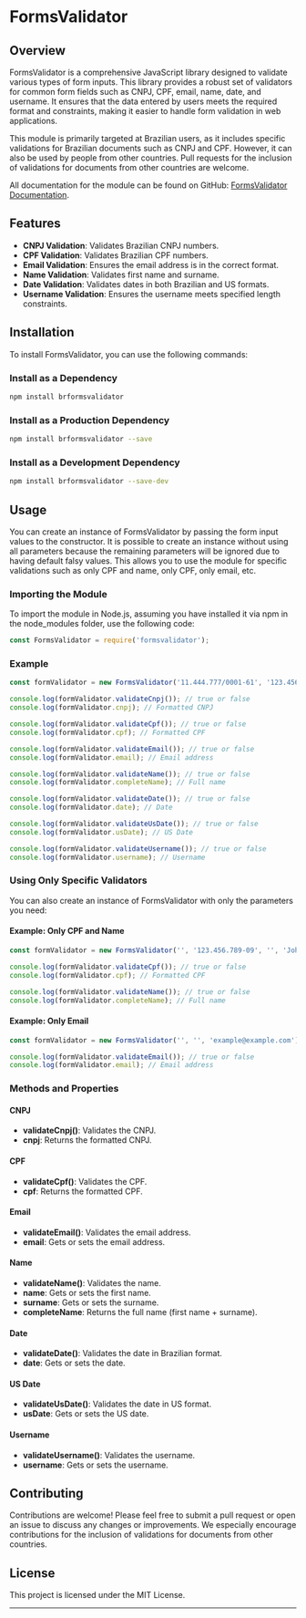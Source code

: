 # FormsValidator

## Overview

FormsValidator is a comprehensive JavaScript library designed to validate various types of form inputs. This library provides a robust set of validators for common form fields such as CNPJ, CPF, email, name, date, and username. It ensures that the data entered by users meets the required format and constraints, making it easier to handle form validation in web applications.

This module is primarily targeted at Brazilian users, as it includes specific validations for Brazilian documents such as CNPJ and CPF. However, it can also be used by people from other countries. Pull requests for the inclusion of validations for documents from other countries are welcome.

All documentation for the module can be found on GitHub: [FormsValidator Documentation](https://github.com/engdanilo/forms-validators).

## Features

- **CNPJ Validation**: Validates Brazilian CNPJ numbers.
- **CPF Validation**: Validates Brazilian CPF numbers.
- **Email Validation**: Ensures the email address is in the correct format.
- **Name Validation**: Validates first name and surname.
- **Date Validation**: Validates dates in both Brazilian and US formats.
- **Username Validation**: Ensures the username meets specified length constraints.

## Installation

To install FormsValidator, you can use the following commands:

### Install as a Dependency

```bash
npm install brformsvalidator
```

### Install as a Production Dependency

```bash
npm install brformsvalidator --save
```

### Install as a Development Dependency

```bash
npm install brformsvalidator --save-dev
```

## Usage

You can create an instance of FormsValidator by passing the form input values to the constructor. It is possible to create an instance without using all parameters because the remaining parameters will be ignored due to having default falsy values. This allows you to use the module for specific validations such as only CPF and name, only CPF, only email, etc.

### Importing the Module

To import the module in Node.js, assuming you have installed it via npm in the node_modules folder, use the following code:

```javascript
const FormsValidator = require('formsvalidator');
```

### Example

```javascript
const formValidator = new FormsValidator('11.444.777/0001-61', '123.456.789-09', 'example@example.com', 'John', 'Doe', '01/01/2000', '01/01/2000', 'johndoe');

console.log(formValidator.validateCnpj()); // true or false
console.log(formValidator.cnpj); // Formatted CNPJ

console.log(formValidator.validateCpf()); // true or false
console.log(formValidator.cpf); // Formatted CPF

console.log(formValidator.validateEmail()); // true or false
console.log(formValidator.email); // Email address

console.log(formValidator.validateName()); // true or false
console.log(formValidator.completeName); // Full name

console.log(formValidator.validateDate()); // true or false
console.log(formValidator.date); // Date

console.log(formValidator.validateUsDate()); // true or false
console.log(formValidator.usDate); // US Date

console.log(formValidator.validateUsername()); // true or false
console.log(formValidator.username); // Username
```

### Using Only Specific Validators

You can also create an instance of FormsValidator with only the parameters you need:

#### Example: Only CPF and Name

```javascript
const formValidator = new FormsValidator('', '123.456.789-09', '', 'John', 'Doe');

console.log(formValidator.validateCpf()); // true or false
console.log(formValidator.cpf); // Formatted CPF

console.log(formValidator.validateName()); // true or false
console.log(formValidator.completeName); // Full name
```

#### Example: Only Email

```javascript
const formValidator = new FormsValidator('', '', 'example@example.com');

console.log(formValidator.validateEmail()); // true or false
console.log(formValidator.email); // Email address
```

### Methods and Properties

#### CNPJ

- **validateCnpj()**: Validates the CNPJ.
- **cnpj**: Returns the formatted CNPJ.

#### CPF

- **validateCpf()**: Validates the CPF.
- **cpf**: Returns the formatted CPF.

#### Email

- **validateEmail()**: Validates the email address.
- **email**: Gets or sets the email address.

#### Name

- **validateName()**: Validates the name.
- **name**: Gets or sets the first name.
- **surname**: Gets or sets the surname.
- **completeName**: Returns the full name (first name + surname).

#### Date

- **validateDate()**: Validates the date in Brazilian format.
- **date**: Gets or sets the date.

#### US Date

- **validateUsDate()**: Validates the date in US format.
- **usDate**: Gets or sets the US date.

#### Username

- **validateUsername()**: Validates the username.
- **username**: Gets or sets the username.

## Contributing

Contributions are welcome! Please feel free to submit a pull request or open an issue to discuss any changes or improvements. We especially encourage contributions for the inclusion of validations for documents from other countries.

## License

This project is licensed under the MIT License.

---
